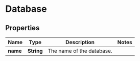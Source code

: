 

# Database


## Properties

| Name | Type | Description | Notes |
|------------ | ------------- | ------------- | -------------|
|**name** | **String** | The name of the database. |  |



